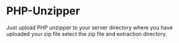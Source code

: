 # PHP-Unzipper

Just upload PHP unzipper to your server directory where you have uploaded your zip file
select the zip file and extraction directory.
